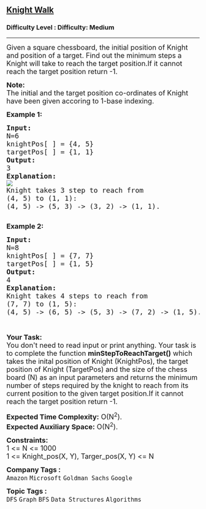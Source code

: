 <h2><a href="https://www.geeksforgeeks.org/problems/knight-walk4521/1?itm_source=geeksforgeeks&itm_medium=article&itm_campaign=practice_card">Knight Walk</a></h2><h3>Difficulty Level : Difficulty: Medium</h3><hr><div class="problems_problem_content__Xm_eO"><p><span style="font-size: 18px;">Given a square chessboard, the initial position of Knight and position of a target. Find out the minimum steps a Knight will take to reach the target position.If it cannot reach the target position return -1.</span></p>
<p><span style="font-size: 18px;"><strong>Note:</strong><br>The initial and the target position co-ordinates of&nbsp;Knight have been given accoring to 1-base indexing.</span></p>
<p><span style="font-size: 18px;"><strong>Example 1:</strong></span></p>
<pre><span style="font-size: 18px;"><strong>Input:</strong>
N=6
knightPos[ ] = {4, 5}
targetPos[ ] = {1, 1}
<strong>Output:</strong>
3
<strong>Explanation:</strong>
<img src="https://media.geeksforgeeks.org/wp-content/uploads/KnightChess.jpg">
Knight takes 3 step to reach from
(4, 5) to (1, 1):
(4, 5) -&gt; (5, 3) -&gt; (3, 2) -&gt; (1, 1). </span>
</pre>
<p><br><span style="font-size: 18px;"><strong>Example 2:</strong></span></p>
<pre><span style="font-size: 18px;"><strong>Input:</strong>
N=8
knightPos[ ] = {7, 7}
targetPos[ ] = {1, 5}
<strong>Output:</strong>
4
<strong>Explanation:</strong></span>
<span style="font-size: 18px;">Knight takes 4 steps to reach from
(7, 7) to (1, 5):
(4, 5) -&gt; (6, 5) -&gt; (5, 3) -&gt; (7, 2) -&gt; (1, 5).</span></pre>
<p>&nbsp;</p>
<p><span style="font-size: 18px;"><strong>Your Task:</strong><br>You don't need to read input or print anything. Your task is to complete the function&nbsp;<strong>minStepToReachTarget()</strong>&nbsp;which takes the inital position of Knight (KnightPos), the target position of Knight (TargetPos) and the size of the chess board (N) as an input parameters&nbsp;and returns the minimum number of steps required by the knight to reach from its current position to the given target position.If it cannot reach the target position return -1.</span></p>
<p><span style="font-size: 18px;"><strong>Expected Time Complexity:</strong>&nbsp;O(N<sup>2</sup>).<br><strong>Expected Auxiliary Space:</strong>&nbsp;O(N<sup>2</sup>).</span></p>
<p><span style="font-size: 18px;"><strong>Constraints:</strong><br>1 &lt;= N &lt;= 1000<br>1 &lt;= Knight_pos(X, Y), Targer_pos(X, Y)&nbsp;&lt;= N</span></p></div><p><span style=font-size:18px><strong>Company Tags : </strong><br><code>Amazon</code>&nbsp;<code>Microsoft</code>&nbsp;<code>Goldman Sachs</code>&nbsp;<code>Google</code>&nbsp;<br><p><span style=font-size:18px><strong>Topic Tags : </strong><br><code>DFS</code>&nbsp;<code>Graph</code>&nbsp;<code>BFS</code>&nbsp;<code>Data Structures</code>&nbsp;<code>Algorithms</code>&nbsp;